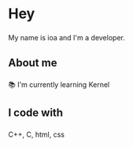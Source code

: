 <h1 align="left">Hey</h1>

###

<p align="left">My name is ioa and I'm a developer.</p>

###

<h2 align="left">About me</h2>

###

<p align="left">📚 I'm currently learning Kernel</p>

###

<h2 align="left">I code with</h2>

###

<p align="left">C++, C, html, css</p>

###
